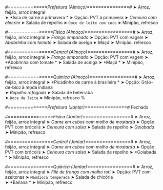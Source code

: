 
*#==============Prefeitura (Almoço)===============#*
➤ Arroz, feijão, arroz integral  
➤ *Isca de carne à primavera *
➤ Opção: PVT à primavera
➤ *Cenoura com alecrim*
➤ Salada de repolho
➤ `Doce de leite com coco`
➤ Minipão, refresco 

*#================Física (Almoço)=================#*
➤ Arroz, feijão, arroz integral
➤ *Frango empanado*
➤ Opção: PVT com vagem
➤ *Abobrinha com tomate*
➤ Salada de acelga
➤ *Maçã*
➤ Minipão, refresco

*#================Central (Almoço)================#*
➤ Arroz, feijão, arroz integral
➤ *Frango empanado*
➤ Opção: PVT com vagem
➤ *Abobrinha com tomate *
➤ Salada de acelga 
➤ *Maçã *
➤ Minipão, refresco

*#================Química (Almoço)================#*
➤ Arroz, feijão, arroz integral
➤ *Picadinho de carne à brasileira *
➤ Opção: Grão-de-bico à moda indiana  
➤ *Repolho refogado*
➤ Salada de beterraba  
➤ `Doce de leite`
➤ Minipão, refresco
%

*#==============Prefeitura (Jantar)===============#*
Fechado

*#================Física (Jantar)=================#*
➤ Arroz, feijão, arroz integral
➤ *Carne em cubos com molho de mostarda*
➤ Opção: PVT com brócolis
➤ *Cenoura com salsa*
➤ Salada de repolho
➤ *Goiabada*
➤ Minipão, refresco

*#================Central (Jantar)================#*
➤ Arroz, feijão, arroz integral
➤ *Carne em cubos com  molho de mostarda*
➤ Opção: PVT com brócolis
➤ *Cenoura com salsa*
➤ Salada de repolho 
➤ *Goiabada *
➤ Minipão, refresco

*#================Química (Jantar)================#*
➤ Arroz, feijão, arroz integral
➤ *Filé de frango com molho roti*
➤ Opção: PVT com azeitonas
➤ `Mandioca temperada`
➤ Salada de chicória    
➤ *Banana *
➤ Minipão, refresco
